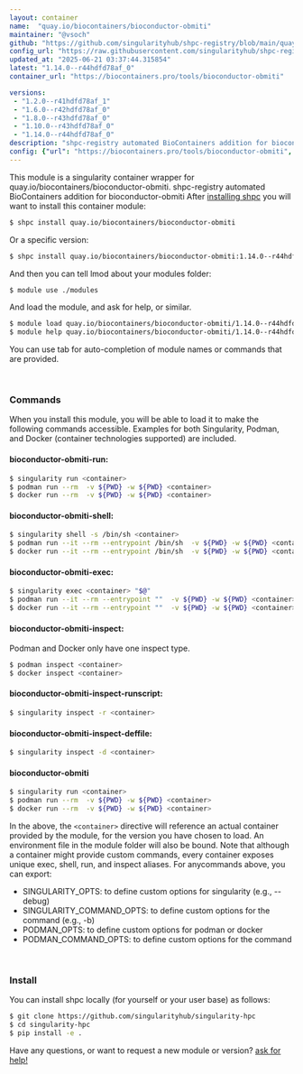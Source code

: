 ```yaml
---
layout: container
name:  "quay.io/biocontainers/bioconductor-obmiti"
maintainer: "@vsoch"
github: "https://github.com/singularityhub/shpc-registry/blob/main/quay.io/biocontainers/bioconductor-obmiti/container.yaml"
config_url: "https://raw.githubusercontent.com/singularityhub/shpc-registry/main/quay.io/biocontainers/bioconductor-obmiti/container.yaml"
updated_at: "2025-06-21 03:37:44.315854"
latest: "1.14.0--r44hdfd78af_0"
container_url: "https://biocontainers.pro/tools/bioconductor-obmiti"

versions:
 - "1.2.0--r41hdfd78af_1"
 - "1.6.0--r42hdfd78af_0"
 - "1.8.0--r43hdfd78af_0"
 - "1.10.0--r43hdfd78af_0"
 - "1.14.0--r44hdfd78af_0"
description: "shpc-registry automated BioContainers addition for bioconductor-obmiti"
config: {"url": "https://biocontainers.pro/tools/bioconductor-obmiti", "maintainer": "@vsoch", "description": "shpc-registry automated BioContainers addition for bioconductor-obmiti", "latest": {"1.14.0--r44hdfd78af_0": "sha256:e3434e4f7802fb22bcbfeda0327c6698e64bd4a189c338ba7a47a43b44ae2a22"}, "tags": {"1.2.0--r41hdfd78af_1": "sha256:34ce8122f09a99caee92b92fe14181466b2864996813a06e406714e45cb89dc9", "1.6.0--r42hdfd78af_0": "sha256:120dab87efcd76a9d3d3fcf0049c0f3cad77d07c12270fb78e30ceef0b353169", "1.8.0--r43hdfd78af_0": "sha256:7a81738a68f9ed85764f1a702648f5f43cd1bef6c35daeef2b9c0220c0718946", "1.10.0--r43hdfd78af_0": "sha256:5d41553e4197e2bf0ceae1f80654eb82df63f421587e0fb82dd9f10c6aa9ce45", "1.14.0--r44hdfd78af_0": "sha256:e3434e4f7802fb22bcbfeda0327c6698e64bd4a189c338ba7a47a43b44ae2a22"}, "docker": "quay.io/biocontainers/bioconductor-obmiti"}
---
```


This module is a singularity container wrapper for quay.io/biocontainers/bioconductor-obmiti.
shpc-registry automated BioContainers addition for bioconductor-obmiti
After [installing shpc](#install) you will want to install this container module:


```bash
$ shpc install quay.io/biocontainers/bioconductor-obmiti
```

Or a specific version:

```bash
$ shpc install quay.io/biocontainers/bioconductor-obmiti:1.14.0--r44hdfd78af_0
```

And then you can tell lmod about your modules folder:

```bash
$ module use ./modules
```

And load the module, and ask for help, or similar.

```bash
$ module load quay.io/biocontainers/bioconductor-obmiti/1.14.0--r44hdfd78af_0
$ module help quay.io/biocontainers/bioconductor-obmiti/1.14.0--r44hdfd78af_0
```

You can use tab for auto-completion of module names or commands that are provided.

<br>

### Commands

When you install this module, you will be able to load it to make the following commands accessible.
Examples for both Singularity, Podman, and Docker (container technologies supported) are included.

#### bioconductor-obmiti-run:

```bash
$ singularity run <container>
$ podman run --rm  -v ${PWD} -w ${PWD} <container>
$ docker run --rm  -v ${PWD} -w ${PWD} <container>
```

#### bioconductor-obmiti-shell:

```bash
$ singularity shell -s /bin/sh <container>
$ podman run --it --rm --entrypoint /bin/sh  -v ${PWD} -w ${PWD} <container>
$ docker run --it --rm --entrypoint /bin/sh  -v ${PWD} -w ${PWD} <container>
```

#### bioconductor-obmiti-exec:

```bash
$ singularity exec <container> "$@"
$ podman run --it --rm --entrypoint ""  -v ${PWD} -w ${PWD} <container> "$@"
$ docker run --it --rm --entrypoint ""  -v ${PWD} -w ${PWD} <container> "$@"
```

#### bioconductor-obmiti-inspect:

Podman and Docker only have one inspect type.

```bash
$ podman inspect <container>
$ docker inspect <container>
```

#### bioconductor-obmiti-inspect-runscript:

```bash
$ singularity inspect -r <container>
```

#### bioconductor-obmiti-inspect-deffile:

```bash
$ singularity inspect -d <container>
```



#### bioconductor-obmiti

```bash
$ singularity run <container>
$ podman run --rm  -v ${PWD} -w ${PWD} <container>
$ docker run --rm  -v ${PWD} -w ${PWD} <container>
```


In the above, the `<container>` directive will reference an actual container provided
by the module, for the version you have chosen to load. An environment file in the
module folder will also be bound. Note that although a container
might provide custom commands, every container exposes unique exec, shell, run, and
inspect aliases. For anycommands above, you can export:

 - SINGULARITY_OPTS: to define custom options for singularity (e.g., --debug)
 - SINGULARITY_COMMAND_OPTS: to define custom options for the command (e.g., -b)
 - PODMAN_OPTS: to define custom options for podman or docker
 - PODMAN_COMMAND_OPTS: to define custom options for the command

<br>

### Install

You can install shpc locally (for yourself or your user base) as follows:

```bash
$ git clone https://github.com/singularityhub/singularity-hpc
$ cd singularity-hpc
$ pip install -e .
```

Have any questions, or want to request a new module or version? [ask for help!](https://github.com/singularityhub/singularity-hpc/issues)